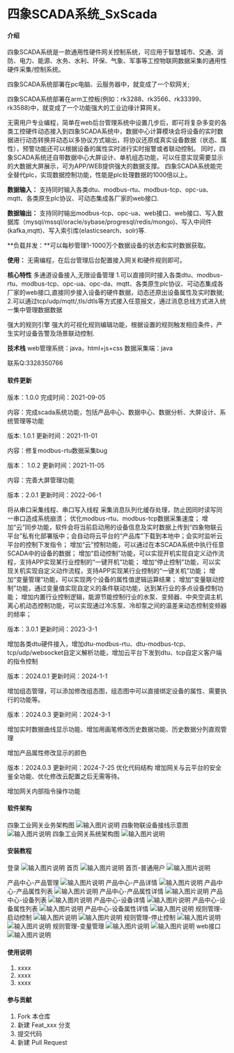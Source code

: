 # 四象SCADA系统_SxScada

#### 介绍
四象SCADA系统是一款通用性硬件网关控制系统，可应用于智慧城市、交通、消防、电力、能源、水务、水利、环保、气象、军事等工控物联网数据采集的通用性硬件采集/控制系统。

四象SCADA系统部署在pc电脑、云服务器中，就变成了一个软网关;

四象SCADA系统部署在arm工控板(例如：rk3288、rk3566、rk33399、rk3588)中，就变成了一个功能强大的工业边缘计算网关。

无需用户专业编程，简单在web后台管理系统中设置几步后，即可将复杂多变的各类工控硬件动态接入到四象SCADA系统中，数据中心计算模块会将设备的实时数据进行动态转换并动态以多协议方式输出，将协议还原成真实设备数据（状态、属性），预警功能还可以根据设备的属性实时进行实时报警或者联动控制。
同时，四象SCADA系统还自带数据中心大屏设计、单机组态功能，可以任意实现需要显示的大数据大屏展示，可为APP/WEB提供强大的数据支撑。
四象SCADA系统能完全替代plc，实现数据控制功能，性能是plc处理数据的1000倍以上。

**数据输入：**
支持同时输入各类dtu、modbus-rtu、modbus-tcp、opc-ua、mqtt、各类原生plc协议、可动态集成各厂家的web接口.

**数据输出：**
支持同时输出modbus-tcp、opc-ua、web接口、web接口、写入数据库（mysql/mssql/oracle/sybase/progresql/redis/mongo)、写入中间件(kafka,mqtt)、写入索引库(elasticsearch、solr)等.

**负载并发：**可以每秒管理1-1000万个数据设备的状态和实时数据获取。

**使用：**
无需编程，在后台管理后台配置接入网关和硬件规则即可。

**核心特性**
多通道设备接入,无限设备管理
1.可以直接同时接入各类dtu、modbus-rtu、modbus-tcp、opc-ua、opc-da、mqtt、各类原生plc协议、可动态集成各厂家的web接口,直接同步接入设备的硬件数据，动态还原出设备属性及实时数据;
2.可以通过tcp/udp/mqtt/,tls/dtls等方式接入任意报文，通过消息总线方式进入统一集中管理数据数据

强大的规则引擎
强大的可视化规则编辑功能，根据设置的规则触发相应条件，产生实时设备告警及场景联动控制.

**技术栈**
web管理系统：java，html+js+css
数据采集端：java

联系Q:3328350766

#### 软件更新
版本：1.0.0	完成时间：2021-09-05

内容：完成scada系统功能，包括产品中心、数据中心、数据分析、大屏设计、系统管理等功能

版本:	1.0.1	更新时间：2021-11-01

内容：修复modbus-rtu数据采集bug

版本： 1.0.2	更新时间：2021-11-05

内容：完善大屏管理功能

版本：2.0.1	更新时间：2022-06-1

将从串口采集线程、串口写入线程 采集消息队列化缓存处理，防止因同时读写同一串口造成系统崩溃； 优化modbus-rtu、modbus-tcp数据采集速度； 增加“云”同步功能，软件会将当前启动用的设备信息及实时数据上传到“四象物联云平台”私有化部署版中；会自动将云平台的“产品库”下载到本地中；会实时监听云平台的控制下发指令； 增加“云”控制功能，可以通过在本SCADA系统中执行任意SCADA中的设备的数据； 增加“启动控制”功能，可以实现开机实现自定义动作流程，支持APP实现某行业控制的“一键开机”功能； 增加“停止控制”功能，可以实现关机实现自定义动作流程，支持APP实现某行业控制的“一键关机”功能； 增加“变量管理”功能，可以实现两个设备的属性值逻辑运算结果； 增加“变量联动控制”功能，通过变量值实现自定义的条件联动功能，达到某行业的多点设备控制功能； 增加内置行业控制逻辑，能源节能控制行业的水泵、变频器、中央空调主机离心机动态控制功能，可以实现通过冷冻泵、冷却泵之间的温差来动态控制变频器的频率；

版本：3.0.1	更新时间：2023-3-1

增加各类dtu硬件接入，增加dtu-modbus-rtu、dtu-modbus-tcp、tcp/udp/websocket自定义解析功能，增加云平台下发到dtu、tcp自定义客户端的指令控制

版本：2024.0.1	更新时间：2024-1-1

增加组态管理，可以添加修改组态图，组态图中可以直接绑定设备的属性、需要执行的功能等。

版本：2024.0.3	更新时间：2024-3-1

增加实时数据曲线显示功能、增加用画笔修改历史数据功能、历史数据分列直观管理

增加产品属性修改显示的颜色

版本：2024.0.3	更新时间：2024-7-25
优化代码结构
增加网关与云平台的安全鉴全功能、优化修改云配置之后无需等待。

增加网关内部指令操作功能

#### 软件架构
四象工业网关业务架构图
![输入图片说明](https://www.sxlinks.com/static/scada/images/软件架构/四象工业网关业务架构图.png)
四象物联设备接线示意图
![输入图片说明](https://www.sxlinks.com/static/scada/images/软件架构/四象物联设备接线网络示意图.png)
四象工业网关系统架构图
![输入图片说明](https://www.sxlinks.com/static/scada/images/软件架构/软网关系统架构图.png)


#### 安装教程
登录
![输入图片说明](https://www.sxlinks.com/static/scada/images/登录.png)
首页
![输入图片说明](https://www.sxlinks.com/static/scada/images/首页.png)
首页-普通用户
![输入图片说明](https://www.sxlinks.com/static/scada/images/首页_普通用户.png)


产品中心-产品管理
![输入图片说明](https://www.sxlinks.com/static/scada/images/产品中心/产品管理/产品_列表.png)
产品中心-产品详情
![输入图片说明](https://www.sxlinks.com/static/scada/images/产品中心/产品管理/产品_编辑.png)
产品中心-产品属性列表
![输入图片说明](https://www.sxlinks.com/static/scada/images/产品中心/产品管理/产品_属性_列表.png)
产品中心-产品属性详情
![输入图片说明](https://www.sxlinks.com/static/scada/images/产品中心/产品管理/产品_属性_编辑.png)
产品中心-设备列表
![输入图片说明](https://www.sxlinks.com/static/scada/images/产品中心/设备管理/设备_列表.png)
产品中心-设备详情
![输入图片说明](https://www.sxlinks.com/static/scada/images/产品中心/设备管理/设备_编辑.png)
产品中心-设备属性列表
![输入图片说明](https://www.sxlinks.com/static/scada/images/产品中心/设备管理/设备_属性_列表.png)
产品中心-设备属性详情
![输入图片说明](https://www.sxlinks.com/static/scada/images/产品中心/设备管理/设备_属性_编辑.png)
规则管理-启动控制
![输入图片说明](https://www.sxlinks.com/static/scada/images/规则引擎/启动控制/启动控制列表.png)
![输入图片说明](https://www.sxlinks.com/static/scada/images/规则引擎/启动控制/启动控制编辑.png)
规则管理-停止控制
![输入图片说明](https://www.sxlinks.com/static/scada/images/规则引擎/停止控制/停止控制列表.png)
![输入图片说明](https://www.sxlinks.com/static/scada/images/规则引擎/停止控制/停止控制编辑.png)
规则管理-变量管理
![输入图片说明](https://www.sxlinks.com/static/scada/images/规则引擎/变量管理/变量管理列表.png)
![输入图片说明](https://www.sxlinks.com/static/scada/images/规则引擎/变量管理/变量管理编辑.png)
web接口
![输入图片说明](https://www.sxlinks.com/static/scada/images/web接口/接口列表.png)

#### 使用说明

1.  xxxx
2.  xxxx
3.  xxxx

#### 参与贡献

1.  Fork 本仓库
2.  新建 Feat_xxx 分支
3.  提交代码
4.  新建 Pull Request
